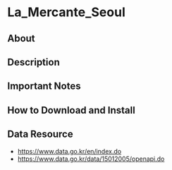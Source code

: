 # La_Mercante_Seoul

## About

## Description

## Important Notes

## How to Download and Install

## Data Resource
* https://www.data.go.kr/en/index.do
* https://www.data.go.kr/data/15012005/openapi.do















